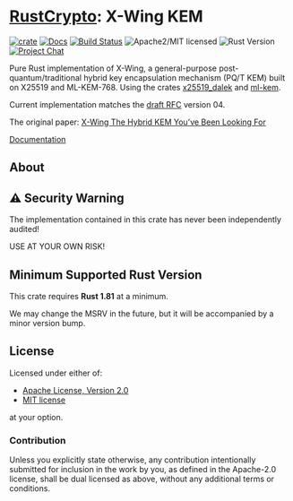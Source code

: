 # [RustCrypto]: X-Wing KEM

[![crate][crate-image]][crate-link]
[![Docs][docs-image]][docs-link]
[![Build Status][build-image]][build-link]
![Apache2/MIT licensed][license-image]
![Rust Version][rustc-image]
[![Project Chat][chat-image]][chat-link]

Pure Rust implementation of X-Wing, a general-purpose post-quantum/traditional
hybrid key encapsulation mechanism (PQ/T KEM) built on X25519 and ML-KEM-768. Using the crates [x25519_dalek][X25519-DALEK] and [ml-kem][ML-KEM].

Current implementation matches the [draft RFC][RFC-DRAFT] version 04.

The original paper: [X-Wing The Hybrid KEM You’ve Been Looking For][X-WING-PAPER]

[Documentation][docs-link]

## About


## ⚠️ Security Warning

The implementation contained in this crate has never been independently audited!

USE AT YOUR OWN RISK!

## Minimum Supported Rust Version

This crate requires **Rust 1.81** at a minimum.

We may change the MSRV in the future, but it will be accompanied by a minor
version bump.

## License

Licensed under either of:

- [Apache License, Version 2.0](http://www.apache.org/licenses/LICENSE-2.0)
- [MIT license](http://opensource.org/licenses/MIT)

at your option.

### Contribution

Unless you explicitly state otherwise, any contribution intentionally submitted
for inclusion in the work by you, as defined in the Apache-2.0 license, shall be
dual licensed as above, without any additional terms or conditions.

[//]: # (badges)

[crate-image]: https://img.shields.io/crates/v/x-wing
[crate-link]: https://crates.io/crates/x-wing
[docs-image]: https://docs.rs/x-wing/badge.svg
[docs-link]: https://docs.rs/x-wing/
[build-image]: https://github.com/RustCrypto/KEMs/actions/workflows/x-wing.yml/badge.svg
[build-link]: https://github.com/RustCrypto/KEMs/actions/workflows/x-wing.yml
[license-image]: https://img.shields.io/badge/license-Apache2.0/MIT-blue.svg
[rustc-image]: https://img.shields.io/badge/rustc-1.81+-blue.svg
[chat-image]: https://img.shields.io/badge/zulip-join_chat-blue.svg
[chat-link]: https://rustcrypto.zulipchat.com/#narrow/stream/406484-KEMs

[//]: # (links)

[RustCrypto]: https://github.com/rustcrypto
[RFC-DRAFT]: https://datatracker.ietf.org/doc/html/draft-connolly-cfrg-xwing-kem
[X-WING-PAPER]: https://eprint.iacr.org/2024/039.pdf
[X25519-DALEK]: https://crates.io/crates/x25519-dalek
[ML-KEM]: https://crates.io/crates/ml-kem
